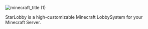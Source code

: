![minecraft_title (1)](https://github.com/user-attachments/assets/b0844e2a-c41f-47c2-ab6c-933e21cb9bab)


StarLobby is a high-customizable Minecraft LobbySystem for your Minecraft Server.


